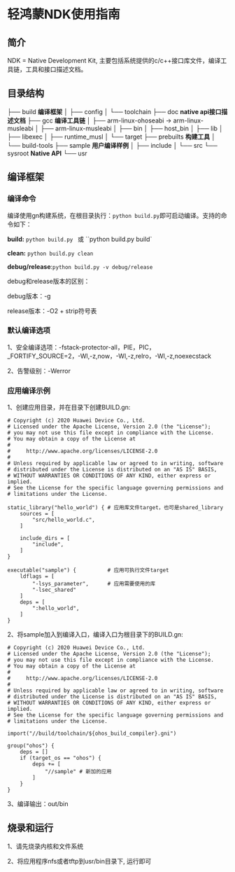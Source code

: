 # 轻鸿蒙NDK使用指南

## 简介

NDK = Native Development Kit, 主要包括系统提供的c/c++接口库文件，编译工具链，工具和接口描述文档。

## 目录结构

├── build																						**编译框架**
│   ├── config
│   └── toolchain
├── doc																						 **native api接口描述文档**
├── gcc																						 **编译工具链**
│   ├── arm-linux-ohoseabi -> arm-linux-musleabi
│   ├── arm-linux-musleabi
│   ├── bin
│   ├── host_bin
│   ├── lib
│   ├── libexec
│   ├── runtime_musl
│   └── target
├── prebuilts																				**构建工具**
│   └── build-tools
├── sample																					**用户编译样例**
│   ├── include
│   └── src
└── sysroot																					**Native API**
    └── usr

## 编译框架

### 编译命令

编译使用gn构建系统，在根目录执行：`python build.py`即可启动编译。支持的命令如下：

**build:** `python build.py ` 或 ``python build.py build`

**clean:** `python build.py clean`

**debug/release**:`python build.py -v debug/release`

debug和release版本的区别：

debug版本：-g

release版本：-O2 + strip符号表

### 默认编译选项

1、安全编译选项：-fstack-protector-all，PIE，PIC，_FORTIFY_SOURCE=2，-Wl,-z,now，-Wl,-z,relro，-Wl,-z,noexecstack

2、告警级别：-Werror

### 应用编译示例

1、创建应用目录，并在目录下创建BUILD.gn:

```
# Copyright (c) 2020 Huawei Device Co., Ltd.
# Licensed under the Apache License, Version 2.0 (the "License");
# you may not use this file except in compliance with the License.
# You may obtain a copy of the License at
#
#     http://www.apache.org/licenses/LICENSE-2.0
#
# Unless required by applicable law or agreed to in writing, software
# distributed under the License is distributed on an "AS IS" BASIS,
# WITHOUT WARRANTIES OR CONDITIONS OF ANY KIND, either express or implied.
# See the License for the specific language governing permissions and
# limitations under the License.

static_library("hello_world") {	# 应用库文件target，也可是shared_library
    sources = [
        "src/hello_world.c",
    ]

    include_dirs = [
        "include",
    ]
}

executable("sample") {			# 应用可执行文件target
    ldflags = [
        "-lsys_parameter",  	# 应用需要使用的库
        "-lsec_shared"
    ]
    deps = [
        ":hello_world",
    ]
}

```

2、将sample加入到编译入口，编译入口为根目录下的BUILD.gn:

```
# Copyright (c) 2020 Huawei Device Co., Ltd.
# Licensed under the Apache License, Version 2.0 (the "License");
# you may not use this file except in compliance with the License.
# You may obtain a copy of the License at
#
#     http://www.apache.org/licenses/LICENSE-2.0
#
# Unless required by applicable law or agreed to in writing, software
# distributed under the License is distributed on an "AS IS" BASIS,
# WITHOUT WARRANTIES OR CONDITIONS OF ANY KIND, either express or implied.
# See the License for the specific language governing permissions and
# limitations under the License.

import("//build/toolchain/${ohos_build_compiler}.gni")

group("ohos") {
    deps = []
    if (target_os == "ohos") {
        deps += [
            "//sample" # 新加的应用
        ]
    }
}
```

3、编译输出：out/bin

## 烧录和运行

1、请先烧录内核和文件系统

2、将应用程序nfs或者tftp到usr/bin目录下, 运行即可
